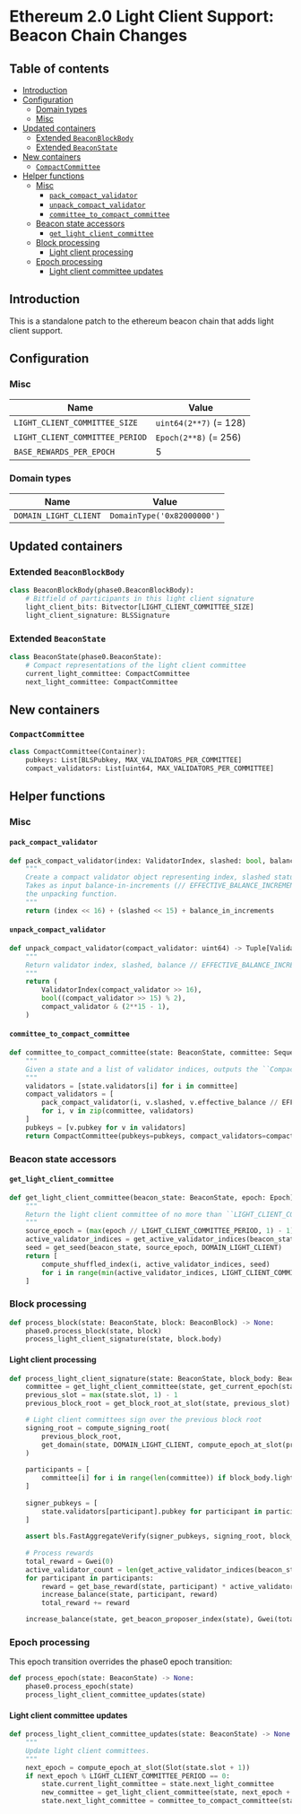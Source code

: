 # Ethereum 2.0 Light Client Support: Beacon Chain Changes

## Table of contents

- [Introduction](#introduction)
- [Configuration](#configuration)
  - [Domain types](#domain-types)
  - [Misc](#misc)
- [Updated containers](#updated-containers)
  - [Extended `BeaconBlockBody`](#extended-beaconblockbody)
  - [Extended `BeaconState`](#extended-beaconstate)
- [New containers](#new-containers)
  - [`CompactCommittee`](#compactcommittee)
- [Helper functions](#helper-functions)
  - [Misc](#misc-1)
    - [`pack_compact_validator`](#pack_compact_validator)
    - [`unpack_compact_validator`](#unpack_compact_validator)
    - [`committee_to_compact_committee`](#committee_to_compact_committee)
  - [Beacon state accessors](#beacon-state-accessors)
    - [`get_light_client_committee`](#get_light_client_committee)
  - [Block processing](#block-processing)
    - [Light client processing](#light-client-processing)
  - [Epoch processing](#epoch-transition)
    - [Light client committee updates](#light-client-committee-updates)
  
## Introduction

This is a standalone patch to the ethereum beacon chain that adds light client support.

## Configuration

### Misc

| Name | Value |
| - | - | 
| `LIGHT_CLIENT_COMMITTEE_SIZE` | `uint64(2**7)` (= 128) |
| `LIGHT_CLIENT_COMMITTEE_PERIOD` | `Epoch(2**8)` (= 256) | epochs | ~27 hours |
| `BASE_REWARDS_PER_EPOCH` | 5 |

### Domain types

| Name | Value |
| - | - |
| `DOMAIN_LIGHT_CLIENT` | `DomainType('0x82000000')` |

## Updated containers

### Extended `BeaconBlockBody`

```python
class BeaconBlockBody(phase0.BeaconBlockBody):
    # Bitfield of participants in this light client signature
    light_client_bits: Bitvector[LIGHT_CLIENT_COMMITTEE_SIZE]
    light_client_signature: BLSSignature
```

### Extended `BeaconState`

```python
class BeaconState(phase0.BeaconState):
    # Compact representations of the light client committee
    current_light_committee: CompactCommittee
    next_light_committee: CompactCommittee
```

## New containers

### `CompactCommittee`

```python
class CompactCommittee(Container):
    pubkeys: List[BLSPubkey, MAX_VALIDATORS_PER_COMMITTEE]
    compact_validators: List[uint64, MAX_VALIDATORS_PER_COMMITTEE]
```

## Helper functions

### Misc


#### `pack_compact_validator`

```python
def pack_compact_validator(index: ValidatorIndex, slashed: bool, balance_in_increments: uint64) -> uint64:
    """
    Create a compact validator object representing index, slashed status, and compressed balance.
    Takes as input balance-in-increments (// EFFECTIVE_BALANCE_INCREMENT) to preserve symmetry with
    the unpacking function.
    """
    return (index << 16) + (slashed << 15) + balance_in_increments
```

#### `unpack_compact_validator`

```python
def unpack_compact_validator(compact_validator: uint64) -> Tuple[ValidatorIndex, bool, uint64]:
    """
    Return validator index, slashed, balance // EFFECTIVE_BALANCE_INCREMENT
    """
    return (
        ValidatorIndex(compact_validator >> 16),
        bool((compact_validator >> 15) % 2),
        compact_validator & (2**15 - 1),
    )
```

#### `committee_to_compact_committee`

```python
def committee_to_compact_committee(state: BeaconState, committee: Sequence[ValidatorIndex]) -> CompactCommittee:
    """
    Given a state and a list of validator indices, outputs the ``CompactCommittee`` representing them.
    """
    validators = [state.validators[i] for i in committee]
    compact_validators = [
        pack_compact_validator(i, v.slashed, v.effective_balance // EFFECTIVE_BALANCE_INCREMENT)
        for i, v in zip(committee, validators)
    ]
    pubkeys = [v.pubkey for v in validators]
    return CompactCommittee(pubkeys=pubkeys, compact_validators=compact_validators)
```

### Beacon state accessors

#### `get_light_client_committee`

```python
def get_light_client_committee(beacon_state: BeaconState, epoch: Epoch) -> Sequence[ValidatorIndex]:
    """
    Return the light client committee of no more than ``LIGHT_CLIENT_COMMITTEE_SIZE`` validators.
    """
    source_epoch = (max(epoch // LIGHT_CLIENT_COMMITTEE_PERIOD, 1) - 1) * LIGHT_CLIENT_COMMITTEE_PERIOD
    active_validator_indices = get_active_validator_indices(beacon_state, source_epoch)
    seed = get_seed(beacon_state, source_epoch, DOMAIN_LIGHT_CLIENT)
    return [
        compute_shuffled_index(i, active_validator_indices, seed)
        for i in range(min(active_validator_indices, LIGHT_CLIENT_COMMITTEE_SIZE))
    ]
```

### Block processing

```python
def process_block(state: BeaconState, block: BeaconBlock) -> None:
    phase0.process_block(state, block)
    process_light_client_signature(state, block.body)
```

#### Light client processing

```python
def process_light_client_signature(state: BeaconState, block_body: BeaconBlockBody) -> None:
    committee = get_light_client_committee(state, get_current_epoch(state))
    previous_slot = max(state.slot, 1) - 1
    previous_block_root = get_block_root_at_slot(state, previous_slot)

    # Light client committees sign over the previous block root
    signing_root = compute_signing_root(
        previous_block_root,
        get_domain(state, DOMAIN_LIGHT_CLIENT, compute_epoch_at_slot(previous_slot))
    )
    
    participants = [
        committee[i] for i in range(len(committee)) if block_body.light_client_bits[i]
    ]
    
    signer_pubkeys = [
        state.validators[participant].pubkey for participant in participants
    ]
    
    assert bls.FastAggregateVerify(signer_pubkeys, signing_root, block_body.light_client_signature)
    
    # Process rewards
    total_reward = Gwei(0)
    active_validator_count = len(get_active_validator_indices(beacon_state, get_current_epoch(state)))
    for participant in participants:
        reward = get_base_reward(state, participant) * active_validator_count // len(committee) // SLOTS_PER_EPOCH
        increase_balance(state, participant, reward)
        total_reward += reward        

    increase_balance(state, get_beacon_proposer_index(state), Gwei(total_reward // PROPOSER_REWARD_QUOTIENT))
```

### Epoch processing

This epoch transition overrides the phase0 epoch transition:

```python
def process_epoch(state: BeaconState) -> None:
    phase0.process_epoch(state)
    process_light_client_committee_updates(state)
```

#### Light client committee updates

```python
def process_light_client_committee_updates(state: BeaconState) -> None:
    """
    Update light client committees.
    """
    next_epoch = compute_epoch_at_slot(Slot(state.slot + 1))
    if next_epoch % LIGHT_CLIENT_COMMITTEE_PERIOD == 0:
        state.current_light_committee = state.next_light_committee
        new_committee = get_light_client_committee(state, next_epoch + LIGHT_CLIENT_COMMITTEE_PERIOD)
        state.next_light_committee = committee_to_compact_committee(state, new_committee)
```

